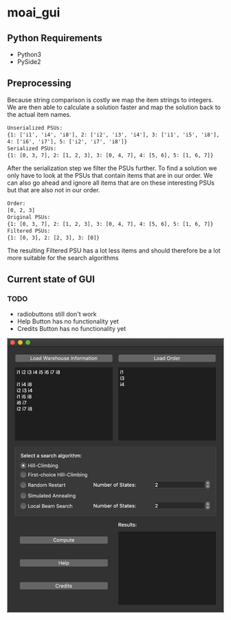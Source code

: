# moai_gui

## Python Requirements
* Python3
* PySide2

## Preprocessing
Because string comparison is costly we map the item strings to integers. We are then able to calculate a solution faster
and map the solution back to the actual item names.

```
Unserialized PSUs:                                                                                                                                                    
{1: ['i1', 'i4', 'i8'], 2: ['i2', 'i3', 'i4'], 3: ['i1', 'i5', 'i8'], 4: ['i6', 'i7'], 5: ['i2', 'i7', 'i8']}                                                         
Serialized PSUs:                                                                                                                                                      
{1: [0, 3, 7], 2: [1, 2, 3], 3: [0, 4, 7], 4: [5, 6], 5: [1, 6, 7]}
```

After the serialization step we filter the PSUs further. To find a solution we only have to look at the PSUs that contain
items that are in our order. 
We can also go ahead and ignore all items that are on these interesting PSUs but that are also not in our order.

```
Order:                                                                                                                                                                
[0, 2, 3]                                                                                                                                                             
Original PSUs:                                                                                                                                                        
{1: [0, 3, 7], 2: [1, 2, 3], 3: [0, 4, 7], 4: [5, 6], 5: [1, 6, 7]}                                                                                                   
Filtered PSUs:                                                                                                                                                        
{1: [0, 3], 2: [2, 3], 3: [0]}
```

The resulting Filtered PSU has a lot less items and should therefore be a lot more suitable for the search algorithms

## Current state of GUI

### TODO
* radiobuttons still don't work
* Help Button has no functionality yet
* Credits Button has no functionality yet

![Gui Picture](data/imgs/gui.png)
